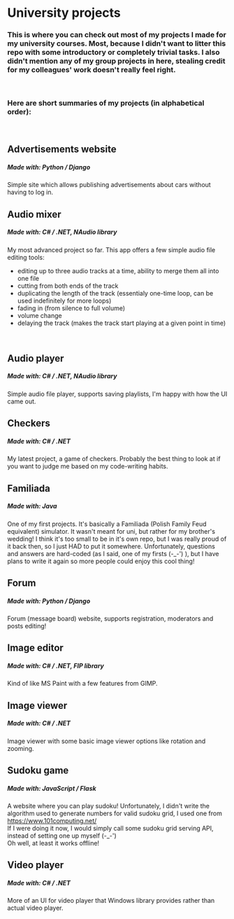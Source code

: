 # University projects

### This is where you can check out most of my projects I made for my university courses. Most, because I didn't want to litter this repo with some introductory or completely trivial tasks. I also didn't mention any of my group projects in here, stealing credit for my colleagues' work doesn't really feel right.

<br>

### Here are short summaries of my projects (in alphabetical order): 
<br>

## Advertisements website
##### Made with: Python / Django
Simple site which allows publishing advertisements about cars without having to log in.
<br>

## Audio mixer
##### Made with: C# / .NET,  NAudio library
My most advanced project so far. This app offers a few simple audio file editing tools: 
- editing up to three audio tracks at a time, ability to merge them all into one file
- cutting from both ends of the track
- duplicating the length of the track (essentialy one-time loop, can be used indefinitely for more loops)
- fading in (from silence to full volume)
- volume change
- delaying the track (makes the track start playing at a given point in time)
<br>

## Audio player
##### Made with: C# / .NET, NAudio library
Simple audio file player, supports saving playlists, I'm happy with how the UI came out.
<br>

## Checkers
##### Made with: C# / .NET
My latest project, a game of checkers. Probably the best thing to look at if you want to judge me based on my code-writing habits.

## Familiada
##### Made with: Java
One of my first projects. It's basically a Familiada (Polish Family Feud equivalent) simulator. It wasn't meant for uni, but rather for my brother's wedding! I think it's too small to be in it's own repo, but I was really proud of it back then, so I just HAD to put it somewhere. Unfortunately, questions and answers are hard-coded (as I said, one of my firsts (-_-') ), but I have plans to write it again so more people could enjoy this cool thing!
<br>

## Forum
##### Made with: Python / Django
Forum (message board) website, supports registration, moderators and posts editing!
<br>

## Image editor
##### Made with: C# / .NET, FIP library
Kind of like MS Paint with a few features from GIMP.
<br>

## Image viewer
##### Made with: C# / .NET
Image viewer with some basic image viewer options like rotation and zooming.
<br>

## Sudoku game
##### Made with: JavaScript / Flask
A website where you can play sudoku! Unfortunately,  I didn't write the algorithm used to generate numbers for valid sudoku grid, I used one from https://www.101computing.net/ <br>
If I were doing it now, I would simply call some sudoku grid serving API, instead of setting one up myself (-_-') <br>
Oh well, at least it works offline!
<br>

## Video player
##### Made with: C# / .NET
More of an UI for video player that Windows library provides rather than actual video player.
<br>










